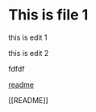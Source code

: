 # This is file 1

this is edit 1

this is edit 2



fdfdf

[readme](./README.md)

[[README]]
<!--stackedit_data:
eyJoaXN0b3J5IjpbODg1MTQ3MDYwLDcwNTg4MDUyMywtMTI5NT
g0MjI0NV19
-->